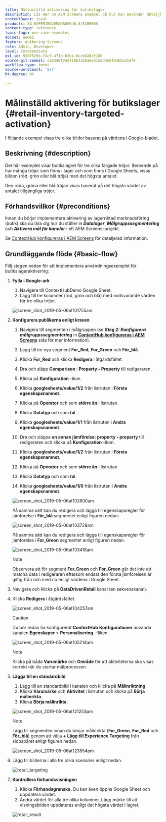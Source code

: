 ```yaml
---
title: Målinställd aktivering för butikslager
description: Läs mer om AEM Screens exempel på hur man använder detaljhandelslagret för tre olika färgade tröjor.
contentOwner: jsyal
products: SG_EXPERIENCEMANAGER/6.5/SCREENS
content-type: reference
topic-tags: use-case-examples
docset: aem65
feature: Authoring Screens
role: Admin, Developer
level: Intermediate
exl-id: 926f529b-f3cf-471d-83b4-6ccb628cf160
source-git-commit: ce8340f24d116b4268a6ed15dd4e9f626bad1ef6
workflow-type: tm+mt
source-wordcount: '577'
ht-degree: 0%

---
```


# Målinställd aktivering för butikslager {#retail-inventory-targeted-activation}

I följande exempel visas tre olika bilder baserat på värdena i Google-bladet.

## Beskrivning {#description}

Det här exemplet visar butikslagret för tre olika färgade tröjor. Beroende på hur många tröjor som finns i lager och som finns i Google Sheets, visas bilden (röd, grön eller blå tröja) med det högsta antalet.

Den röda, gröna eller blå tröjan visas baserat på det högsta värdet av antalet tillgängliga tröjor.

## Förhandsvillkor {#preconditions}

Innan du börjar implementera aktivering av lagerriktad marknadsföring (butik) ska du lära dig hur du ställer in ***Datalager***, ***Målgruppssegmentering*** och ***Aktivera mål för kanaler*** i ett AEM Screens-projekt.

Se [ContextHub konfigureras i AEM Screens](configuring-context-hub.md) för detaljerad information.

## Grundläggande flöde {#basic-flow}

Följ stegen nedan för att implementera användningsexemplet för butikslageraktivering:

1. **Fylla i Google-ark**

   1. Navigera till ContextHubDemo Google Sheet.
   1. Lägg till tre kolumner (röd, grön och blå) med motsvarande värden för tre olika tröjor.

   ![screen_shot_2019-05-06at101755am](assets/screen_shot_2019-05-06at101755am.png)

1. **Konfigurera publikerna enligt kraven**

   1. Navigera till segmenten i målgruppen (se ***Steg 2: Konfigurera målgruppssegmentering*** in **[ContextHub konfigureras i AEM Screens](configuring-context-hub.md)** sida för mer information).

   1. Lägg till tre nya segment **For_Red**, **For_Green** och **För_blå**.

   1. Klicka **For_Red** och klicka **Redigera** i åtgärdsfältet.

   1. Dra och släpp **Comparison : Property - Property** till redigeraren.
   1. Klicka på **Konfiguration** -ikon.
   1. Klicka **googlesheets/value/1/2** från listrutan i **Första egenskapsnamnet**.
   1. Klicka på **Operator** och som **större än** i listrutan.
   1. Klicka **Datatyp** och som **tal**.
   1. Klicka **googlesheets/value/1/1** från listrutan i **Andra egenskapsnamnet**.
   1. Dra och släppa **en annan jämförelse: property - property** till redigeraren och klicka på **Konfiguration** -ikon.
   1. Klicka **googlesheets/value/1/2** från listrutan i **Första egenskapsnamnet**.
   1. Klicka på **Operator** och som **större än** i listrutan.
   1. Klicka **Datatyp** och som **tal**.
   1. Klicka **googlesheets/value/1/0** från listrutan i **Andra egenskapsnamnet**.

   ![screen_shot_2019-05-06at102600am](assets/screen_shot_2019-05-06at102600am.png)

   På samma sätt kan du redigera och lägga till egenskapsregler för jämförelse i **För_blå** segmentet enligt figuren nedan:

   ![screen_shot_2019-05-06at103728am](assets/screen_shot_2019-05-06at103728am.png)

   På samma sätt kan du redigera och lägga till egenskapsregler för jämförelse i **For_Green** segmentet enligt figuren nedan:

   ![screen_shot_2019-05-06at103418am](assets/screen_shot_2019-05-06at103418am.png)

   >[!NOTE]
   >
   >Observera att för segment **For_Green** och **For_Green** går det inte att matcha data i redigeraren eftersom endast den första jämförelsen är giltig från och med nu enligt värdena i Google Sheet.

1. Navigera och klicka på **DataDrivenRetail** kanal (en sekvenskanal).
1. Klicka **Redigera** i åtgärdsfältet.

   ![screen_shot_2019-05-06at104257am](assets/screen_shot_2019-05-06at104257am.png)

   >[!CAUTION]
   >
   >Du bör redan ha konfigurerat **ContextHub** **Konfigurationer** använda kanalen **Egenskaper** > **Personalisering** -fliken.

   ![screen_shot_2019-05-06at105214am](assets/screen_shot_2019-05-06at105214am.png)

   >[!NOTE]
   >
   >Klicka på båda **Varumärke** och **Område** för att aktiviteterna ska visas korrekt när du startar målprocessen.

1. **Lägga till en standardbild**

   1. Lägg till en standardbild i kanalen och klicka på **Målinriktning**.
   1. Klicka **Varumärke** och **Aktivitet** i listrutan och klicka på **Börja målinrikta**.
   1. Klicka **Börja målinrikta**.

   ![screen_shot_2019-05-06at121253pm](assets/screen_shot_2019-05-06at121253pm.png)

   >[!NOTE]
   >
   >Lägg till segmenten innan du börjar målinrikta (**For_Green**, **For_Red** och **För_blå**) genom att välja **+ Lägg till Experience Targeting** från sidospåret enligt figuren nedan.

   ![screen_shot_2019-05-06at123554pm](assets/screen_shot_2019-05-06at123554pm.png)

1. Lägg till bilderna i alla tre olika scenarier enligt nedan.

   ![retail_targeting](assets/retail_targeting.gif)

1. **Kontrollera förhandsvisningen**

   1. Klicka **Förhandsgranska.** Du kan även öppna Google Sheet och uppdatera värdet.
   1. Ändra värdet för alla tre olika kolumner. Lägg märke till att visningsbilden uppdateras enligt det högsta värdet i lagret.

   ![retail_result](assets/retail_result.gif)
